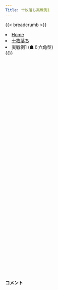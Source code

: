 ```yaml
---
Title: 十枚落ち実戦例1
---
```

{{< breadcrumb >}}
  <li class="breadcrumb-item"><a href="/shogi-beginners/">Home</a></li>
  <li class="breadcrumb-item"><a href="/shogi-beginners/10mai/">十枚落ち</a></li>
  <li class="breadcrumb-item active" aria-current="page">実戦例1 (☗６六角型)</li>
{{</ breadcrumb >}}
<div class="row pt-3">
  <div class="col-lg-1"></div>
  <div class="col-sm" tabindex="-1">
    <script id="example-kif" type="kif">
手合割：十枚落ち
下手：下手
上手：上手
手数----指手---------消費時間--
*☗<ruby>６六角型<rt>ろくろくかくがた</rt></ruby>の<ruby>勝<rt>か</rt></ruby>ち<ruby>方<rt>かた</rt></ruby>をおぼえましょう。
*<div class="text-center"><img class="img-fluid pt-3 w-50" src="/shogi-beginners/img/cat3.png"></div>
   1 ４二玉(51)
   2 ７六歩(77)
   3 ５四歩(53)
   4 ６六角(88)
*まずはこの<ruby>手<rt>て</rt></ruby>をおぼえましょう。
   5 ３四歩(33)
*どちらに<ruby>角<rt>かく</rt></ruby>を<ruby>成<rt>な</rt></ruby>ってもいいです。
   6 ９三角成(66)
*<ruby>左<rt>ひだり</rt></ruby>に<ruby>成<rt>な</rt></ruby>ってみました。
   7 ７四歩(73)
   8 ８三馬(93)
*<ruby>歩<rt>ふ</rt></ruby>をたくさん<ruby>取<rt>と</rt></ruby>っていきましょう。むしゃむしゃ。
*<div class="text-center"><img class="img-fluid pt-3 w-50" src="/shogi-beginners/img/cat27.png"></div></a>
   9 １四歩(13)
  10 ７四馬(83)
  11 ３三玉(42)
  12 ６三馬(74)
  13 ３五歩(34)
  14 ５四馬(63)
  15 ３四玉(33)
  16 ７七桂(89)
*<ruby>馬<rt>うま</rt></ruby>だけで<ruby>王<rt>おう</rt></ruby>をつかまえるのは<ruby>大変<rt>たいへん</rt></ruby>なので、<ruby>味方<rt>みかた</rt></ruby>を<ruby>増<rt>ふ</rt></ruby>やします。<ruby>桂<rt>けい</rt></ruby>は<ruby>使<rt>つか</rt></ruby>いやすいです。
  17 ４四歩(43)
*<ruby>問題<rt>もんだい</rt></ruby>: <ruby>次<rt>つぎ</rt></ruby>の<ruby>手<rt>て</rt></ruby>を<ruby>考<rt>かんが</rt></ruby>えてみましょう。
*<div><img class="img-fluid" src="/shogi-beginners/img/cat2.png"></div>
  18 ６五桂(77)
*☗<ruby>３八飛<rt>さんはちひ</rt></ruby>や☗<ruby>3六歩<rt>さんろくふ</rt></ruby>もよさそうです。<ruby>攻<rt>せ</rt></ruby>め<ruby>駒<rt>こま</rt></ruby>を<ruby>増<rt>ふ</rt></ruby>やしましょう。
  19 １五歩(14)
  20 ５三桂成(65)
  21 ２五玉(34)
  22 ２六歩(27)
*<ruby>馬<rt>うま</rt></ruby>と<ruby>成桂<rt>なりけい</rt></ruby>だけでなく<ruby>飛車<rt>ひしゃ</rt></ruby>も<ruby>使<rt>つか</rt></ruby>うと、<ruby>王<rt>おう</rt></ruby>を<ruby>早<rt>はや</rt></ruby>くつかまえられます。
  23 １四玉(25)
  24 ４四馬(54)
  25 ２四歩(23)
  26 ３五馬(44)
  27 ２三玉(14)
  28 ４三成桂(53)
*<ruby>逃<rt>に</rt></ruby>げ<ruby>道<rt>みち</rt></ruby>をせまくしていきます。
  29 １六歩(15)
*<ruby>問題<rt>もんだい</rt></ruby>: <ruby>次<rt>つぎ</rt></ruby>の<ruby>手<rt>て</rt></ruby>を<ruby>考<rt>かんが</rt></ruby>えてみましょう。
*<div><img class="img-fluid" src="/shogi-beginners/img/cat2.png"></div>
  30 ２五歩(26)
*じっと☗<ruby>１六歩<rt>いちろくふ</rt></ruby>でもいいです。<ruby>飛車<rt>ひしゃ</rt></ruby>も<ruby>攻<rt>せ</rt></ruby>めに<ruby>参加<rt>さんか</rt></ruby>させましょう。
  31 同　歩(24)
  32 同　飛(28)
  33 １二玉(23)
  34 ３三成桂(43)
  35 ２四歩打
  36 同　飛(25)
  37 １七歩成(16)
  38 ２二飛成(24)
  39 投了
*<a href="/shogi-beginners/10mai/example2/">
*<ruby>次<rt>つぎ</rt></ruby>の<ruby>棋譜<rt>きふ</rt></ruby>を<ruby>見<rt>み</rt></ruby>よう！
*<div class="text-center"><img class="img-fluid pt-3 w-50" src="/shogi-beginners/img/cat1.png"></div></a>
まで38手で下手の勝ち
    </script>
    <svg id="example" xmlns="http://www.w3.org/2000/svg" viewBox="0,0,400,540"></svg>
  </div>
  <div class="col-sm">
    <h4 class="pt-3">コメント</h4>
    <div id="comment"></div>
  </div>
  <div class="col-lg-1"></div>
</div>

